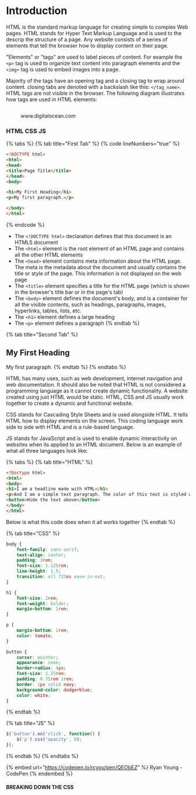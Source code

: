# Introduction

HTML is the standard markup language for creating simple to complex Web pages. HTML stands for Hyper Text Markup Language and is used to the descrip the structure of a page. Any website consists of a series of elements that tell the browser how to display content on their page.&#x20;

"Elements" or "tags" are used to label pieces of content. For example the `<p>` tag is used to organize text content into paragraph elements and the `<img>` tag is used to embed images into a page.&#x20;

Majority of the tags have an opening tag and a closing tag to wrap around content. closing tabs are denoted with a backslash like this: `</tag_name>`. HTML tags are not visible in the browser. The following diagram illustrates how tags are used in HTML elements:&#x20;

<figure><img src="https://assets.digitalocean.com/django_gunicorn_nginx_2004/articles/new_learners/html-element-diagram.png" alt=""><figcaption><p>www.digitalocean.com</p></figcaption></figure>

### HTML CSS JS

{% tabs %}
{% tab title="First Tab" %}
{% code lineNumbers="true" %}
```html
<!DOCTYPE html>
<html>
<head>
<title>Page Title</title>
</head>
<body>

<h1>My First Heading</h1>
<p>My first paragraph.</p>

</body>
</html>
```
{% endcode %}



* The `<!DOCTYPE html>` declaration defines that this document is an HTML5 document
* The `<html>` element is the root element of an HTML page and contains all the other HTML elements
* The `<head>` element contains meta information about the HTML page. The meta is the metadata about  the document and usually contains the title or style of the page. This information is not displayed on the web page
* The `<title>` element specifies a title for the HTML page (which is shown in the browser's title bar or in the page's tab)
* The `<body>` element defines the document's body, and is a container for all the visible contents, such as headings, paragraphs, images, hyperlinks, tables, lists, etc.
* The `<h1>` element defines a large heading
* The `<p>` element defines a paragraph
{% endtab %}

{% tab title="Second Tab" %}
## My First Heading

My first paragraph.
{% endtab %}
{% endtabs %}

HTML has many uses, such as web development, internet navigation and web documentation. It should also be noted that HTML is not considered a programming language as it cannot create dynamic functionality. A website created using just HTML would be static. HTML, CSS and JS usually work together to create a dynamic and functional website.

CSS stands for Cascading Style Sheets and is used alongside HTML. It tells HTML how to display elements on the screen. This coding language work side to side with HTML and is a rule-based language.&#x20;

JS stands for JavaScript and is used to enable dynamic interactivity on websites when its applied to an HTML document. Below is an example of what all three languages look like:

{% tabs %}
{% tab title="HTML" %}
```html
<!Doctype html>
<html>
<body>
<h1>I am a headline made with HTML</h1>
<p>And I am a simple text paragraph. The color of this text is styled with CSS. Click the button below to remove me through the power JavaScript.</p>
<button>Hide the text above</button>
</body>
</html>
```

Below is what this code does when it all works together
{% endtab %}

{% tab title="CSS" %}
```css
body {
	font-family: sans-serif;
	text-align: center;
	padding: 3rem;
	font-size: 1.125rem;
	line-height: 1.5;
	transition: all 725ms ease-in-out;
}

h1 {
	font-size: 2rem;
	font-weight: bolder;
	margin-bottom: 1rem;
}

p {
	margin-bottom: 1rem;
	color: tomato;
}

button {
	cursor: pointer;
	appearance: none;
	border-radius: 4px;
	font-size: 1.25rem;
	padding: 0.75rem 1rem;
	border: 1px solid navy;
	background-color: dodgerblue;
	color: white;
}
```
{% endtab %}

{% tab title="JS" %}
```javascript
$('button').on('click', function() {
	$('p').css('opacity', 0);
});
```
{% endtab %}
{% endtabs %}

{% embed url="https://codepen.io/rcyou/pen/QEObEZ" %}
Ryan Young - CodePen
{% endembed %}

#### BREAKING DOWN THE CSS

